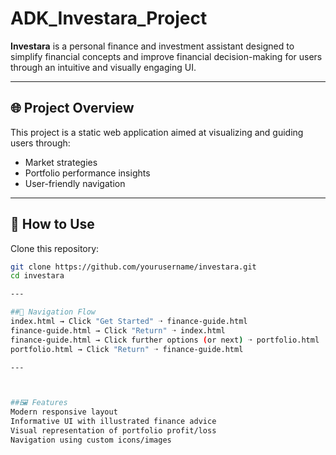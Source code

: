 # ADK_Investara_Project
**Investara** is a personal finance and investment assistant designed to simplify financial concepts and improve financial decision-making for users through an intuitive and visually engaging UI.

---

## 🌐 Project Overview

This project is a static web application aimed at visualizing and guiding users through:
- Market strategies
- Portfolio performance insights
- User-friendly navigation

---

## 🚀 How to Use
 Clone this repository:
   ```bash
   git clone https://github.com/yourusername/investara.git
   cd investara

---

##🔄 Navigation Flow
index.html → Click "Get Started" ➝ finance-guide.html
finance-guide.html → Click "Return" ➝ index.html
finance-guide.html → Click further options (or next) ➝ portfolio.html
portfolio.html → Click "Return" ➝ finance-guide.html

---



##🖼️ Features
Modern responsive layout
Informative UI with illustrated finance advice
Visual representation of portfolio profit/loss
Navigation using custom icons/images
